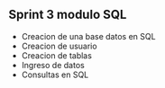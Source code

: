 ## Sprint 3 modulo SQL
- Creacion de una base datos en SQL
- Creacion de usuario
- Creacion de tablas
- Ingreso de datos
- Consultas en SQL
  
